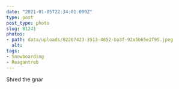 ```yaml
---
date: "2021-01-05T22:34:01.000Z"
type: post 
post_type: photo
slug: 81241
photos: 
- path: data/uploads/82267423-3513-4852-ba3f-92a5b65e2f95.jpeg
  alt: 
tags: 
- Snowboarding
- Reagantreb
---
```

Shred the gnar
